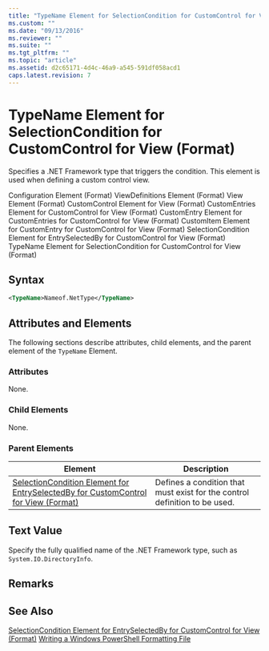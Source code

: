 ```yaml
---
title: "TypeName Element for SelectionCondition for CustomControl for View  (Format) | Microsoft Docs"
ms.custom: ""
ms.date: "09/13/2016"
ms.reviewer: ""
ms.suite: ""
ms.tgt_pltfrm: ""
ms.topic: "article"
ms.assetid: d2c65171-4d4c-46a9-a545-591df058acd1
caps.latest.revision: 7
---
```

# TypeName Element for SelectionCondition for CustomControl for View  (Format)
Specifies a .NET Framework type that triggers the condition. This element is used when defining a custom control view.

 Configuration Element (Format)
ViewDefinitions Element (Format)
View Element (Format)
CustomControl Element for View (Format)
CustomEntries Element for CustomControl for View (Format)
CustomEntry Element for CustomEntries for CustomControl for View (Format)
CustomItem Element for CustomEntry for CustomControl for View (Format)
SelectionCondition Element for EntrySelectedBy for CustomControl for View (Format)
TypeName Element for SelectionCondition for CustomControl for View  (Format)

## Syntax

```xml
<TypeName>Nameof.NetType</TypeName>

```

## Attributes and Elements
 The following sections describe attributes, child elements, and the parent element of the `TypeName` Element.

### Attributes
 None.

### Child Elements
 None.

### Parent Elements

|Element|Description|
|-------------|-----------------|
|[SelectionCondition Element for EntrySelectedBy for CustomControl for View (Format)](./selectioncondition-element-for-entryselectedby-for-customcontrol-format.md)|Defines a condition that must exist for the control definition to be used.|

## Text Value
 Specify the fully qualified name of the .NET Framework type, such as `System.IO.DirectoryInfo`.

## Remarks

## See Also
 [SelectionCondition Element for EntrySelectedBy for CustomControl for View (Format)](./selectioncondition-element-for-entryselectedby-for-customcontrol-format.md)
 [Writing a Windows PowerShell Formatting File](./writing-a-windows-powershell-formatting-file.md)
